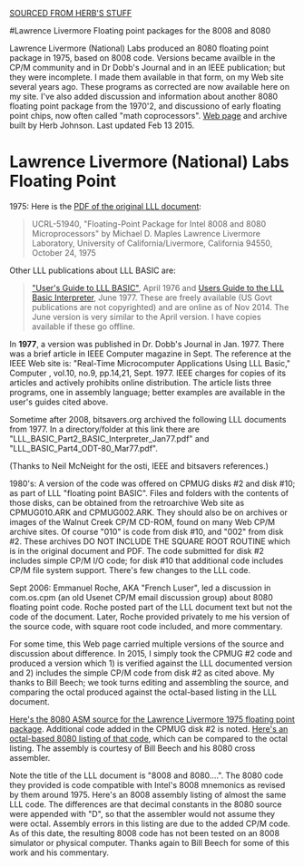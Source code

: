 
[SOURCED FROM HERB'S STUFF](http://www.retrotechnology.com/herbs_stuff/float.html)


#Lawrence Livermore Floating point packages for the 8008 and 8080

Lawrence Livermore (National) Labs produced an 8080 floating point package in 1975, based on 8008 code. Versions became availble in the CP/M community and in Dr Dobb's Journal and in an IEEE publication; but they were incomplete. I made them available in that form, on my Web site several years ago. These programs as corrected are now available here on my site. I've also added discussion and information about another 8080 floating point package from the 1970'2, and discussiono of early floating point chips, now often called "math coprocessors". [Web page](http://www.retrotechnology.com/herbs_stuff/float.html) and archive built by Herb Johnson. Last updated Feb 13 2015.

# Lawrence Livermore (National) Labs Floating Point

1975: Here is the [PDF of the original LLL document](http://www.llnl.gov/tid/lof/documents/pdf/171286.pdf):

>   UCRL-51940, "Floating-Point Package for Intel 8008 and 8080 Microprocessors"
>   by Michael D. Maples
>   Lawrence Livermore Laboratory,
>   University of California/Livermore, California 94550,
>   October 24, 1975


Other LLL publications about LLL BASIC are:

>["User's Guide to LLL BASIC"](http://www.osti.gov/scitech/biblio/7342209), April 1976 and [Users Guide to the LLL Basic Interpreter](http://www.osti.gov/scitech/biblio/7303688/), June 1977. These are freely available (US Govt publications are not copyrighted) and are online as of Nov 2014. The June version is very similar to the April version. I have copies available if these go offline.

In **1977**, a version was published in Dr. Dobb's Journal in Jan. 1977. There was a brief article in IEEE Computer magazine in Sept. The reference at the IEEE Web site is: "Real-Time Microcomputer Applications Using LLL Basic," Computer , vol.10, no.9, pp.14,21, Sept. 1977. IEEE charges for copies of its articles and actively prohibits online distribution. The article lists three programs, one in assembly language; better examples are available in the user's guides cited above.

Sometime after 2008, bitsavers.org archived the following LLL documents from 1977. In a directory/folder at this link there are "LLL_BASIC_Part2_BASIC_Interpreter_Jan77.pdf" and "LLL_BASIC_Part4_ODT-80_Mar77.pdf".

(Thanks to Neil McNeight for the osti, IEEE and bitsavers references.)

1980's: A version of the code was offered on CPMUG disks #2 and disk #10; as part of LLL "floating point BASIC". Files and folders with the contents of those disks, can be obtained from the retroarchive Web site as CPMUG010.ARK and CPMUG002.ARK. They should also be on archives or images of the Walnut Creek CP/M CD-ROM, found on many Web CP/M archive sites. Of course "010" is code from disk #10, and "002" from disk #2. These archives DO NOT INCLUDE THE SQUARE ROOT ROUTINE which is in the original document and PDF. The code submitted for disk #2 includes simple CP/M I/O code; for disk #10 that additional code includes CP/M file system support. There's few changes to the LLL code.

Sept 2006: Emmanuel Roche, AKA "French Luser", led a discussion in com.os.cpm (an old Usenet CP/M email discussion group) about 8080 floating point code. Roche posted part of the LLL document text but not the code of the document. Later, Roche provided privately to me his version of the source code, with square root code included, and more commentary.

For some time, this Web page carried multiple versions of the source and discussion about difference. In 2015, I simply took the CPMUG #2 code and produced a version which 1) is verified against the LLL documented version and 2) includes the simple CP/M code from disk #2 as cited above. My thanks to Bill Beech; we took turns editing and assembling the source, and comparing the octal produced against the octal-based listing in the LLL document.

[Here's the 8080 ASM source for the Lawrence Livermore 1975 floating point package](http://www.retrotechnology.com/herbs_stuff/lll_float_8080_clean.asm). Additional code added in the CPMUG disk #2 is noted. [Here's an octal-based 8080 listing of that code](http://www.retrotechnology.com/herbs_stuff/lll_float_8080_beech.lst), which can be compared to the octal listing. The assembly is courtesy of Bill Beech and his 8080 cross assembler.

Note the title of the LLL document is "8008 and 8080....". The 8080 code they provided is code compatible with Intel's 8008 mnemonics as revised by them around 1975. Here's an 8008 assembly listing of almost the same LLL code. The differences are that decimal constants in the 8080 source were appended with "D", so that the assembler would not assume they were octal. Assembly errors in this listing are due to the added CP/M code. As of this date, the resulting 8008 code has not been tested on an 8008 simulator or physical computer. Thanks again to Bill Beech for some of this work and his commentary.

